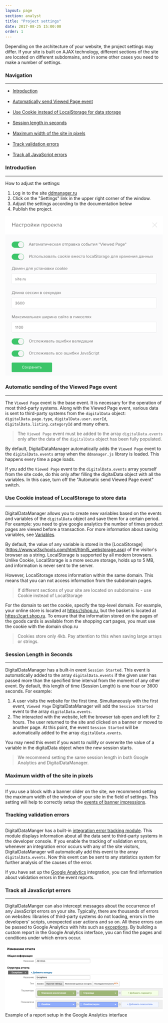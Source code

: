```yaml
---
layout: page
section: analyst
title: "Project settings"
date: 2017-08-25 15:00:00
order: 1
---
```


Depending on the architecture of your website, the project settings may differ. If your site is built on AJAX technology, different sections of the site are located on different subdomains, and in some other cases you need to make a number of settings.

### Navigation
------
<ul class="page-navigation">
  <li><a href="#0">Introduction</a></li>
  <li><a href="#1">Automatically send Viewed Page event</a></li>
  <li><a href="#2">Use Cookie instead of LocalStorage for data storage</a></li>
  <li><a href="#3">Session length in seconds</a></li>
  <li><a href="#4">Maximum width of the site in pixels</a></li>
  <li><a href="#5">Track validation errors</a></li>
  <li><a href="#6">Track all JavaScript errors</a></li>
</ul>

### <a name="0"></a>Introduction
------
How to adjust the settings:
1. Log in to the site [ddmanager.ru](https://admin.ddmanager.ru/)
2. Click on the "Settings" link in the upper right corner of the window.
3. Adjust the settings according to the documentation below
4. Publish the project.

![](/img/settings.png)

### <a name="1"></a> Automatic sending of the Viewed Page event
------
The `Viewed Page` event is the base event. It is necessary for the operation of most third-party systems. Along with the Viewed Page event, various data is sent to third-party systems from the `digitalData` object: `digitalData.page.type`, `digitalData.user.userId`, `digitalData.listing.categoryId` and many others.

> The `Viewed Page` event must be added to the array `digitalData.events` only after the data of the `digitalData` object has been fully populated.

By default, DigitalDataManager automatically adds the `Viewed Page` event to the `digitalData.events` array when the `ddmanager.js` library is loaded. This happens every time a page loads.

If you add the `Viewed Page` event to the `digitalData.events` array yourself from the site code, do this only after filling the digitalData object with all the variables. In this case, turn off the "Automatic send Viewed Page event" switch.

### <a name="2"></a> Use Cookie instead of LocalStorage to store data
------
DigitalDataManager allows you to create new variables based on the events and variables of the `digitalData` object and save them for a certain period. For example: you need to give google analytics the number of times product pages are viewed before a transaction. For more information about saving variables, see [Variables](/for-analyst/events/).

By default, the value of any variable is stored in the [LocalStorage] (https://www.w3schools.com/html/html5_webstorage.asp) of the visitor's browser as a string. LocalStorage is supported by all modern browsers. Unlike Cookie, LocalStorage is a more secure storage, holds up to 5 MB, and information is never sent to the server.

However, LocalStorage stores information within the same domain. This means that you can not access information from the subdomain pages.

> If different sections of your site are located on subdomains - use Cookie instead of LocalStorage

For the domain to set the cookie, specify the top-level domain.
For example, your online store is located at https://shop.ru, but the basket is located at https://cart.shop.ru. To ensure that the information stored on the pages of the goods cards is available from the shopping cart pages, you must use the cookie with the domain shop.ru

> Cookies store only 4kb. Pay attention to this when saving large arrays or strings.

### <a name="3"></a> Session Length in Seconds
------
DigitalDataManager has a built-in event `Session Started`. This event is automatically added to the array `digitalData.events` if the given user has passed more than the specified time interval from the moment of any other event. By default, this length of time (Session Length) is one hour or 3600 seconds.
For example:
1. A user visits the website for the first time. Simultaneously with the first event, `Viewed Page` DigitalDataManager will add the `Session Started` event to the array `digitalData.events`.
2. The interacted with the website, left the browser tab open and left for 2 hours. The user returned to the site and clicked on a banner or moved to another page. At this point, the event `Session Started` will be automatically added to the array `digitalData.events`.

You may need this event if you want to nullify or overwrite the value of a variable in the digitalData object when the new session starts.

> We recommend setting the same session length in both Google Analytics and DigitalDataManager.

### <a name="4"></a> Maximum width of the site in pixels
------
If you use a block with a banner slider on the site, we recommend setting the maximum width of the window of your site in the field of settings. This setting will help to correctly setup the [events of banner impressions](/events/viewed-campaign).

### <a name="5"></a> Tracking validation errors
------
DigitalDataManger has a built-in [integration error tracking module](/for-analyst/integrations#2). This module displays information about all the data sent to third-party systems in the developer console. If you enable the tracking of validation errors, whenever an integration error occurs with any of the site visitors, DigitalDataManager will automatically add this event to the array `digitalData.events`. Now this event can be sent to any statistics system for further analysis of the causes of the error.

If you have set up the [Google Analytics](/integrations/google-analytics) integration, you can find information about validation errors in the event reports.

### <a name="6"></a> Track all JavaScript errors
------
DigitalDataManger can also intercept messages about the occurrence of any JavaScript errors on your site. Typically, there are thousands of errors on websites: libraries of third-party systems do not loading, errors in the developers' scripts, unexpected user actions and so on. All these errors can be passed to Google Analytics with hits such as [exceptions](https://developers.google.com/analytics/devguides/collection/analyticsjs/exceptions). By building a custom report in the Google Analytics interface, you can find the pages and conditions under which errors occur.

![](/img/settings.1.png)
Example of a report setup in the Google Analytics interface